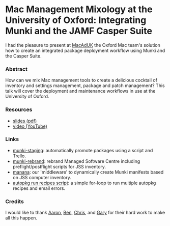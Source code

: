 # Mac Management Mixology at the University of Oxford: Integrating Munki and the JAMF Casper Suite

I had the pleasure to present at [MacAdUK](http://macad.uk) the Oxford Mac team's solution how to create an integrated package deployment workflow using Munki and the Casper Suite.

### Abstract

How can we mix Mac management tools to create a delicious cocktail of inventory and settings management, package and patch management? This talk will cover the deployment and maintenance workflows in use at the University of Oxford.

### Resources

 * [slides (pdf)](https://github.com/mjung/publications/raw/master/2016-02-09_MacAdUK/2016-02-09_MacAdUK_Mac_Management_at_Oxford_Marko_Jung.pdf)
 * [video (YouTube)](https://youtu.be/CQv8i02uKaw)

### Links

 * [munki-staging](https://github.com/ox-it/munki-staging): automatically promote packages using a script and Trello.
 * [munki-rebrand](https://github.com/ox-it/munki-rebrand): rebrand Managed Software Centre including preflight/postflight scripts for JSS inventory.
 * [manana](https://github.com/ox-it/manana): our 'middleware' to dynamically create Munki manifests based on JSS computer inventory.
 * [autopkg run recipes script](https://gist.github.com/mjung/abcddccacdcbb17f5c63): a simple for-loop to run multiple autopkg recipes and email errors.

### Credits

I would like to thank [Aaron](https://github.com/oucsaw/), [Ben](https://github.com/fuzzylogiq/), [Chris](https://github.com/cdbeard), and [Gary](https://github.com/AltMeta) for their hard work to make all this happen.
